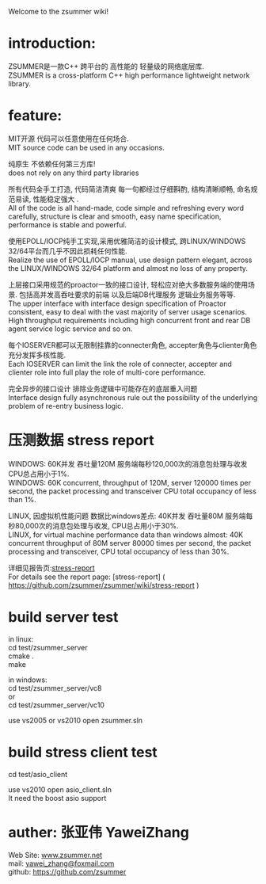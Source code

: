 Welcome to the zsummer wiki!  
  
# introduction:  
ZSUMMER是一款C++ 跨平台的 高性能的 轻量级的网络底层库.  
ZSUMMER is a cross-platform C++ high performance lightweight network library.  
# feature:   
MIT开源 代码可以任意使用在任何场合.  
MIT source code can be used in any occasions.  
  
纯原生 不依赖任何第三方库!  
does not rely on any third party libraries  
  
所有代码全手工打造, 代码简洁清爽 每一句都经过仔细斟酌, 结构清晰顺畅, 命名规范易读, 性能稳定强大 .  
All of the code is all hand-made, code simple and refreshing every word carefully, structure is clear and smooth, easy name specification, performance is stable and powerful.  
  
使用EPOLL/IOCP纯手工实现,采用优雅简洁的设计模式, 跨LINUX/WINDOWS 32/64平台而几乎不因此损耗任何性能.  
Realize the use of EPOLL/IOCP manual, use design pattern elegant, across the LINUX/WINDOWS 32/64 platform and almost no loss of any property.  
  
上层接口采用规范的proactor一致的接口设计, 轻松应对绝大多数服务端的使用场景. 
        包括高并发高吞吐要求的前端 以及后端DB代理服务 逻辑业务服务等等.  
The upper interface with interface design specification of Proactor consistent, easy to deal with the vast majority of server usage scenarios.  
        High throughput requirements including high concurrent front and rear DB agent service logic service and so on.  
  
每个IOSERVER都可以无限制挂靠的connecter角色, accepter角色与clienter角色 充分发挥多核性能.  
Each IOSERVER can limit the link the role of connecter, accepter and clienter role into full play the role of multi-core performance.  

完全异步的接口设计 排除业务逻辑中可能存在的底层重入问题  
Interface design fully asynchronous rule out the possibility of the underlying problem of re-entry business logic.   
  
# 压测数据 stress report    
WINDOWS: 60K并发 吞吐量120M 服务端每秒120,000次的消息包处理与收发 CPU总占用小于1%.  
WINDOWS: 60K concurrent, throughput of 120M, server 120000 times per second, the packet processing and transceiver CPU total occupancy of less than 1%.  
  
LINUX, 因虚拟机性能问题 数据比windows差点: 40K并发 吞吐量80M 服务端每秒80,000次的消息包处理与收发, CPU总占用小于30%.  
LINUX, for virtual machine performance data than windows almost: 40K concurrent throughput of 80M server 80000 times per second, the packet processing and transceiver, CPU total occupancy of less than 30%.  
 
详细见报告页:[stress-report](https://github.com/zsummer/zsummer/wiki/stress-report)   
For details see the report page: [stress-report] ( https://github.com/zsummer/zsummer/wiki/stress-report )

# build server test  
in linux:   
cd test/zsummer_server  
cmake .  
make  

in windows:  
cd test/zsummer_server/vc8  
or  
cd test/zsummer_server/vc10  

use vs2005 or vs2010 open  zsummer.sln  

# build stress client test  
cd test/asio_client  

use vs2010 open asio_client.sln  
It need the boost asio support   

# auther: 张亚伟 YaweiZhang   
Web Site: www.zsummer.net  
mail: yawei_zhang@foxmail.com  
github: https://github.com/zsummer  
